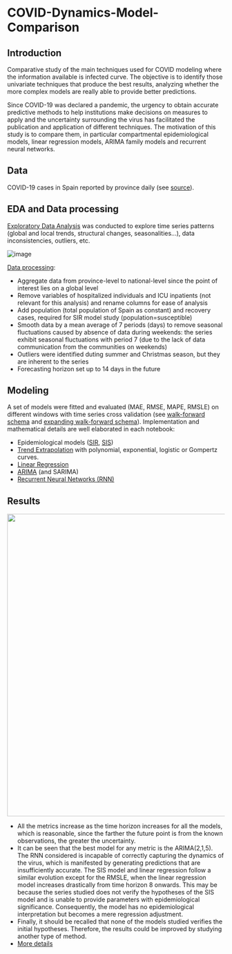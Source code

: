 # COVID-Dynamics-Model-Comparison

## Introduction
Comparative study of the main techniques used for COVID modeling where the information available is infected curve. The objective is to identify those univariate techniques that produce the best results, analyzing whether the more complex models are really able to provide better predictions.

Since COVID-19 was declared a pandemic, the urgency to obtain accurate predictive methods to help institutions make decisions on measures to apply and the uncertainty surrounding the virus has facilitated the publication and application of different techniques. The motivation of this study is to compare them, in particular compartmental epidemiological models, linear regression models, ARIMA family models and recurrent neural networks. 

## Data 
COVID-19 cases in Spain reported by province daily (see [source](https://cnecovid.isciii.es/covid19/#documentación-y-datos)). 

## EDA and Data processing
[Exploratory Data Analysis](https://github.com/marialonsogar/COVID-Dynamics-Model-Comparison/blob/main/analysis/EDA-COVID-Spain.ipynb) was conducted to explore time series patterns (global and local trends, structural changes, seasonalities...), data inconsistencies, outliers, etc. 

![image](https://github.com/marialonsogar/COVID-Dynamics-Model-Comparison/assets/80226382/337ef2a9-99b5-4f54-a0bd-faea2edb477e)


[Data processing](https://github.com/marialonsogar/COVID-Dynamics-Model-Comparison/blob/main/analysis/EDA-COVID-Spain.ipynb):
- Aggregate data from province-level to national-level since the point of interest lies on a global level 
- Remove variables of hospitalized individuals and ICU inpatients (not relevant for this analysis) and rename columns for ease of analysis
- Add population (total population of Spain as constant) and recovery cases, required for SIR model study (population=susceptible)
- Smooth data by a mean average of 7 periods (days) to remove seasonal fluctuations caused by absence of data during weekends: the series exhibit seasonal fluctuations with period 7 (due to the lack of data communication from the communities on weekends)
- Outliers were identified duting summer and Christmas season, but they are inherent to the series
- Forecasting horizon set up to 14 days in the future

## Modeling
A set of models were fitted and evaluated (MAE, RMSE, MAPE, RMSLE) on different windows with time series cross validation (see [walk-forward schema](https://github.com/marialonsogar/COVID-Dynamics-Model-Comparison/blob/main/analysis/walk-forward-scheme.png) and [expanding walk-forward schema](https://github.com/marialonsogar/COVID-Dynamics-Model-Comparison/blob/main/analysis/walk-forward-expanding-scheme.png)). Implementation and mathematical details are well elaborated in each notebook:
- Epidemiological models ([SIR](https://github.com/marialonsogar/COVID-Dynamics-Model-Comparison/blob/main/modeling/SIR-COVID-Spain.ipynb), [SIS](https://github.com/marialonsogar/COVID-Dynamics-Model-Comparison/blob/main/modeling/SIS-COVID-Spain.ipynb))
- [Trend Extrapolation](https://github.com/marialonsogar/COVID-Dynamics-Model-Comparison/blob/main/modeling/trend-extrapolation-COVID-Spain.ipynb) with polynomial, exponential, logistic or Gompertz curves. 
- [Linear Regression](https://github.com/marialonsogar/COVID-Dynamics-Model-Comparison/blob/main/modeling/linear-regression-COVID-Spain.ipynb)
- [ARIMA](https://github.com/marialonsogar/COVID-Dynamics-Model-Comparison/blob/main/modeling/ARIMA-COVID-Spain.ipynb) (and SARIMA)
- [Recurrent Neural Networks (RNN)](https://github.com/marialonsogar/COVID-Dynamics-Model-Comparison/blob/main/modeling/RNN-COVID-Spain.ipynb)


## Results

[<img src="./data/analysis-data/comparison-all-metrics.png" width="700"/>](./data/analysis-data/comparison-all-metrics.png)

- All the metrics increase as the time horizon increases for all the models, which is reasonable, since the farther the future point is from the known observations, the greater the uncertainty.
- It can be seen that the best model for any metric is the ARIMA(2,1,5). The RNN considered is incapable of correctly capturing the dynamics of the virus, which is manifested by generating predictions that are insufficiently accurate. The SIS model and linear regression follow a similar evolution except for the RMSLE, when the linear regression model increases drastically from time horizon 8 onwards. This may be because the series studied does not verify the hypotheses of the SIS model and is unable to provide parameters with epidemiological significance. Consequently, the model has no epidemiological interpretation but becomes a mere regression adjustment.
- Finally, it should be recalled that none of the models studied verifies the initial hypotheses. Therefore, the results could be improved by studying another type of method.
- [More details](https://github.com/marialonsogar/COVID-Dynamics-Model-Comparison/blob/main/analysis/comparison.ipynb)
